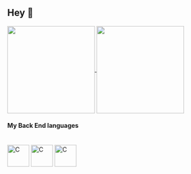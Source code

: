 ## Hey 👋



<a href="https://github.com/OfAndreS/github-readme-stats">
  <img height=200 align="center" src="https://github-readme-stats.vercel.app/api?username=OfAndreS" />
</a>
<a href="https://github.com/OfAndreS/convoychat">
  <img height=200 align="center" src="https://github-readme-stats.vercel.app/api/top-langs?username=anuraghazra&layout=compact&langs_count=8&card_width=320" />
</a>

#### **My Back End languages**

<div style = " display : inline_block "> <br>
  <img align="center" alt="C" height="50" width="50" src="https://cdn.jsdelivr.net/gh/devicons/devicon@latest/icons/c/c-original.svg" />
  <img align="center" alt="C" height="50" width="50" src="https://cdn.jsdelivr.net/gh/devicons/devicon@latest/icons/cplusplus/cplusplus-original.svg" />
  <img align="center" alt="C" height="50" width="50" src="https://cdn.jsdelivr.net/gh/devicons/devicon@latest/icons/java/java-original-wordmark.svg" />
</div>
